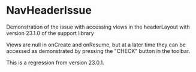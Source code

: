 # NavHeaderIssue
Demonstration of the issue with accessing views in the headerLayout with version 23.1.0 of the support library

Views are null in onCreate and onResume, but at a later time they can be accessed as demonstrated by pressing the "CHECK" button in the toolbar.

This is a regression from version 23.0.1.
